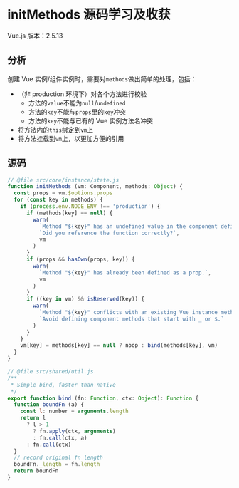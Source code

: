 # initMethods 源码学习及收获

Vue.js 版本：2.5.13

## 分析

创建 Vue 实例/组件实例时，需要对`methods`做出简单的处理，包括：

- （非 production 环境下）对各个方法进行校验
    - 方法的`value`不能为`null`/`undefined`
    - 方法的`key`不能与`props`里的`key`冲突
    - 方法的`key`不能与已有的 Vue 实例方法名冲突
- 将方法内的`this`绑定到`vm`上
- 将方法挂载到`vm`上，以更加方便的引用


## 源码

```js
// @file src/core/instance/state.js
function initMethods (vm: Component, methods: Object) {
  const props = vm.$options.props
  for (const key in methods) {
    if (process.env.NODE_ENV !== 'production') {
      if (methods[key] == null) {
        warn(
          `Method "${key}" has an undefined value in the component definition. ` +
          `Did you reference the function correctly?`,
          vm
        )
      }
      if (props && hasOwn(props, key)) {
        warn(
          `Method "${key}" has already been defined as a prop.`,
          vm
        )
      }
      if ((key in vm) && isReserved(key)) {
        warn(
          `Method "${key}" conflicts with an existing Vue instance method. ` +
          `Avoid defining component methods that start with _ or $.`
        )
      }
    }
    vm[key] = methods[key] == null ? noop : bind(methods[key], vm)
  }
}
```

```js
// @file src/shared/util.js
/**
 * Simple bind, faster than native
 */
export function bind (fn: Function, ctx: Object): Function {
  function boundFn (a) {
    const l: number = arguments.length
    return l
      ? l > 1
        ? fn.apply(ctx, arguments)
        : fn.call(ctx, a)
      : fn.call(ctx)
  }
  // record original fn length
  boundFn._length = fn.length
  return boundFn
}
```
